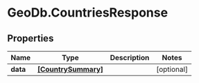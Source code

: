 # GeoDb.CountriesResponse

## Properties
Name | Type | Description | Notes
------------ | ------------- | ------------- | -------------
**data** | [**[CountrySummary]**](CountrySummary.md) |  | [optional] 



